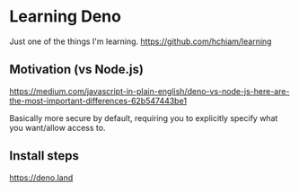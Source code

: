 # Learning Deno

Just one of the things I'm learning. <https://github.com/hchiam/learning>

## Motivation (vs Node.js)

<https://medium.com/javascript-in-plain-english/deno-vs-node-js-here-are-the-most-important-differences-62b547443be1>

Basically more secure by default, requiring you to explicitly specify what you want/allow access to.

## Install steps

<https://deno.land>
